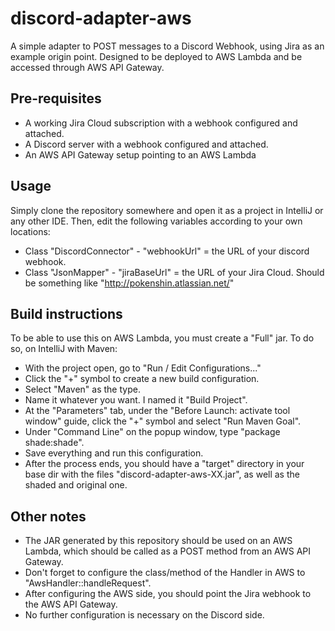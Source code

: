 # discord-adapter-aws
A simple adapter to POST messages to a Discord Webhook, using Jira as an example origin point. Designed to be deployed to AWS Lambda and be accessed through AWS API Gateway.


## Pre-requisites
- A working Jira Cloud subscription with a webhook configured and attached.
- A Discord server with a webhook configured and attached.
- An AWS API Gateway setup pointing to an AWS Lambda

## Usage
Simply clone the repository somewhere and open it as a project in IntelliJ or any other IDE. Then, edit the following variables according to your own locations:

- Class "DiscordConnector" - "webhookUrl" = the URL of your discord webhook.
- Class "JsonMapper" - "jiraBaseUrl" = the URL of your Jira Cloud. Should be something like "http://pokenshin.atlassian.net/"

## Build instructions
To be able to use this on AWS Lambda, you must create a "Full" jar. To do so, on IntelliJ with Maven:
- With the project open, go to "Run / Edit Configurations..."
- Click the "+" symbol to create a new build configuration.
- Select "Maven" as the type.
- Name it whatever you want. I named it "Build Project".
- At the "Parameters" tab, under the "Before Launch: activate tool window" guide, click the "+" symbol and select "Run Maven Goal".
- Under "Command Line" on the popup window, type "package shade:shade".
- Save everything and run this configuration.
- After the process ends, you should have a "target" directory in your base dir with the files "discord-adapter-aws-XX.jar", as well as the shaded and original one.

## Other notes
- The JAR generated by this repository should be used on an AWS Lambda, which should be called as a POST method from an AWS API Gateway.
- Don't forget to configure the class/method of the Handler in AWS to "AwsHandler::handleRequest".
- After configuring the AWS side, you should point the Jira webhook to the AWS API Gateway.
- No further configuration is necessary on the Discord side.
